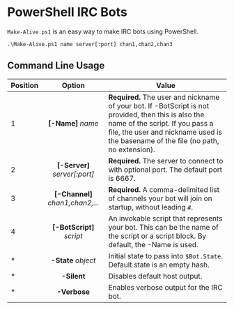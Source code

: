 PowerShell IRC Bots
===================

`Make-Alive.ps1` is an easy way to make IRC bots using PowerShell.

```
.\Make-Alive.ps1 name server[:port] chan1,chan2,chan3
```

Command Line Usage
------------------

Position | Option | Value
--- | :---: | ---
1 | **[-Name]** *name* | **Required.** The user and nickname of your bot. If -BotScript is not provided, then this is also the name of the script. If you pass a file, the user and nickname used is the basename of the file (no path, no extension).
2 | **[-Server]** *server[:port]* | **Required.** The server to connect to with optional port. The default port is 6667.
3 | **[-Channel]** *chan1,chan2,...* | **Required.** A comma-delimited list of channels your bot will join on startup, without leading `#`.
4 | **[-BotScript]** *script* | An invokable script that represents your bot. This can be the name of the script or a script block. By default, the -Name is used.
* | **-State** *object* | Initial state to pass into `$Bot.State`. Default state is an empty hash.
* | **-Silent** | Disables default host output.
* | **-Verbose** | Enables verbose output for the IRC bot.

